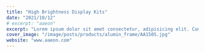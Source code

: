 ```yaml
---
title: "High Brightness Display Kits"
date: "2021/10/12"
# excerpt: "aaeon"
excerpt: "Lorem ipsum dolor sit amet consectetur, adipisicing elit. Cum quia a cumque omnis est esse quo ab saepe nihil facilis eius quaerat explicabo vitae, repellat quas debitis error ullam tempore!"
cover_image: "/image/posts/products/alumin_frame/AA150S.jpg"
website: "www.aaeon.com"
---
```


